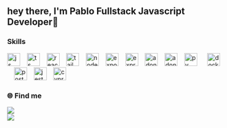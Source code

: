 ## hey there, I'm Pablo Fullstack Javascript Developer👋

### Skills

<img  src="https://user-images.githubusercontent.com/62909574/239472661-f4b108c2-5389-42ef-b164-1b64faf8af60.svg" alt="js" width="30" height="30" style="max-width:100%"></img>&nbsp;&nbsp;&nbsp;
<img  src="https://user-images.githubusercontent.com/62909574/239473604-55cb7e31-e6c4-45cb-ab5e-493f20106f94.svg" alt="ts" width="30" height="30" style="max-width:100%"></img>&nbsp;&nbsp;&nbsp;
<img src="https://user-images.githubusercontent.com/62909574/239477248-529ba90a-19fb-4ca7-a311-ab9b65ee458c.svg" alt="react" width="30" height="30" style="max-width:100%">&nbsp;&nbsp;&nbsp;
<img src="https://user-images.githubusercontent.com/62909574/239485946-960d7338-d0fb-4d74-8fd2-79f6a8887eff.png" alt="tailwindcss" width="30" height="30" style="max-width:100%">&nbsp;&nbsp;&nbsp;
<img src="https://user-images.githubusercontent.com/62909574/239473612-826bbc5b-7e83-4066-b0a0-8b596a3568b4.svg" alt="node" width="30" height="30" style="max-width:100%">&nbsp;&nbsp;&nbsp;
<img src="https://user-images.githubusercontent.com/62909574/239478128-9d5f9f5d-8c40-4383-9180-ac04fd6b9fad.svg" alt="expo" width="30" height="30" style="max-width:100%">&nbsp;&nbsp;&nbsp;
<img src="https://user-images.githubusercontent.com/62909574/239473599-56d7ef2f-65e7-4904-a3d2-ff7d01ef372c.svg" alt="express" width="30" height="30" style="max-width:100%"></img>&nbsp;&nbsp;&nbsp;
<img src="https://user-images.githubusercontent.com/62909574/239473592-bbe0eca3-260b-4c0e-830c-83b7b283c94e.svg" alt="adonis" width="30" height="30" style="max-width:100%"></img>&nbsp;&nbsp;&nbsp;
<img src="https://user-images.githubusercontent.com/62909574/239474512-fa0fcfec-d818-49e6-b99d-fb0da32bbece.svg" alt="adonis" width="30" height="30" style="max-width:100%"></img>&nbsp;&nbsp;&nbsp;
<img  src="https://user-images.githubusercontent.com/62909574/239473568-276f147b-8ebd-49b8-bd46-6140b1f87a78.svg" alt="py" width="30" height="30" style="max-width:100%"></img>&nbsp;&nbsp;&nbsp;
</img>&nbsp;&nbsp;<img  src="https://user-images.githubusercontent.com/62909574/239474939-3bbf5a37-449b-4df8-a4de-b2f92a5bc491.svg" alt="docker" width="30" height="30" style="max-width:100%"></img>&nbsp;&nbsp;&nbsp;
<img  src="https://user-images.githubusercontent.com/62909574/239473585-e69ee805-a0b8-40ff-97e8-3f86dc15a472.svg" alt="postgres" width="30" height="30" style="max-width:100%"></img>&nbsp;&nbsp;&nbsp;
<img  src="https://user-images.githubusercontent.com/62909574/239475527-dcfbbe21-deb8-450f-93e2-838d6f1532f8.svg" alt="jest" width="30" height="30" style="max-width:100%"></img>&nbsp;&nbsp;&nbsp;
<img  src="https://user-images.githubusercontent.com/62909574/239480413-01037699-b877-49c4-be22-ace390c96a35.svg" alt="cypress" width="30" height="30" style="max-width:100%"></img>&nbsp;&nbsp;&nbsp;

</div>

<div align="left">

### 🌐 Find me

<a href="https://www.linkedin.com/in/pablo-santos-a241b621b/"> <img src="https://img.shields.io/badge/LinkedIn-0077B5?style=for-the-badge&logo=linkedin&logoColor=white"></igm></a>
<br>
<a href="mailto:pablonatan.d.r.s@gmail.com"> <img src="https://img.shields.io/badge/Gmail-D14836?style=for-the-badge&logo=gmail&logoColor=white"></igm></a>

</div>

<br/>

